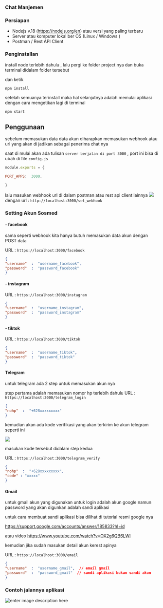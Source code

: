 
### Chat Manjemen 

### Persiapan

- Nodejs v.18 (https://nodejs.org/en) atau versi yang paling terbaru
- Server atau komputer lokal ber OS (Linux / Windows )
-  Postman / Rest API Client 

### Penginstallan 

install node terlebih dahulu , lalu pergi ke folder project nya dan buka terminal didalam folder tersebut 

dan ketik 

```bash
npm install
```
setelah semuanya terinstall maka hal selanjutnya adalah memulai aplikasi dengan cara mengetikan lagi di terminal

```bash
npm start
```

## Penggunaan

sebelum memasukan data data akun diharapkan memasukan webhook atau url yang akan di jadikan sebagai penerima chat nya 

saat di mulai akan ada tulisan `server berjalan di port 3000`  , port ini bisa di ubah di file `config.js`
```javascript
module.exports = {

PORT_APPS:  3000,

}
```

lalu masukan webhook url di dalam postman atau rest api client lainnya 
![](https://telegra.ph/file/7a729751883788eb221eb.png)
dengan url : `http://localhost:3000/set_webhook`


### Setting Akun Sosmed

#### - facebook 

sama seperti webhook kita hanya butuh memasukan data akun dengan POST data 

URL : `https://localhost:3000/facebook`
```json
{
"username"  :  "username_facebook",
"password"  :  "password_facebook"
}
```

#### - instagram 
URL : `https://localhost:3000/instagram`
```json
{
"username"  :  "username_instagram",
"password"  :  "password_instagram"
}
```

#### - tiktok 
URL : `https://localhost:3000/tiktok`
```json
{
"username"  :  "username_tiktok",
"password"  :  "password_tiktok"
}
```

#### Telegram

untuk telegram ada 2 step untuk memasukan akun nya 

step pertama adalah memasukan nomor hp terlebih dahulu
URL : `https://localhost:3000/telegram_login`
```json
{
"nohp"  :  "+628xxxxxxxxx"
}
```

kemudian akan ada kode verifikasi yang akan terkirim ke akun telegram seperti ini

![](https://telegra.ph/file/7f55747c43e8cac75ebf3.png)

masukan kode tersebut didalam step kedua 

URL : `https://localhost:3000/telegram_verify`
```json
{
"nohp"  :  "+628xxxxxxxxx",
"code" : "xxxxx"
}
```

#### Gmail

untuk gmail akun yang digunakan untuk login adalah akun google namun password yang akan digunkan adalah sandi aplikasi 

untuk cara membuat sandi aplikasi bisa dilihat di tutorial resmi google nya 

https://support.google.com/accounts/answer/185833?hl=id

atau video https://www.youtube.com/watch?v=OX2g6QB6LWI

kemudian jika sudah masukan detail akun kerest apinya 

URL : `https://localhost:3000/email`

```json
{
"username"  :  "username_gmail",  // email gmail
"password"  :  "password_gmail"  // sandi aplikasi bukan sandi akun
}
```


### Contoh jalannya aplikasi

![enter image description here](https://telegra.ph/file/ffd1bda64e03b05fee47b.png)